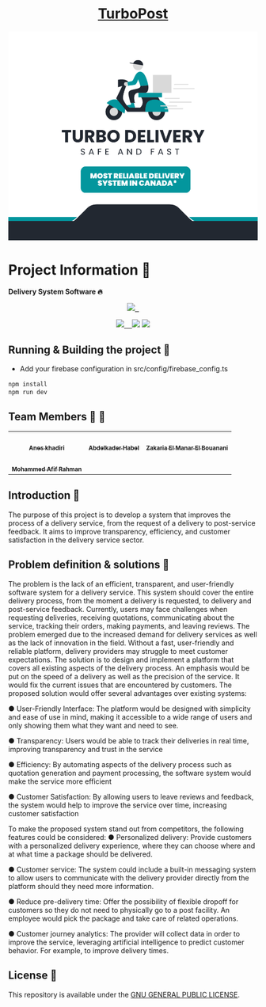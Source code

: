 <p align="center">
  <a href="https://github.com/KA-devl/TurboPost/">
    <h1 align="center">TurboPost</h1>
  </a>
</p>
 <img alt="" src="https://github.com/KA-devl/TurboPost/blob/main/TURBO%20DELIVERY.png">


# Project Information 🚀

**Delivery System Software  🔥**
<p align="center">
  <a aria-label="Github Actions" href="">
    <img src="https://img.shields.io/badge/GitHub_Actions-2088FF?style=for-the-badge&logo=github-actions&logoColor=white">
  </a>
  <a aria-label="Typescript" href="https://www.typescriptlang.org/">
    <img alt="" src="https://img.shields.io/badge/TypeScript-007ACC?style=for-the-badge&logo=typescript&logoColor=white">
  </a>
      <a aria-label="eslint" href="https://eslint.org/">
    <img alt="" src="https://img.shields.io/badge/eslint-3A33D1?style=for-the-badge&logo=eslint&logoColor=white">
  </a>
</p>

<p align="center">
  <a aria-label="Vue" href="https://www.npmjs.com/">
    <img src="https://img.shields.io/badge/Vue.js-4FC08D?style=for-the-badge&logo=vue.js&logoColor=white">

  </a>
  <a aria-label="GitKraken" href="https://www.gitkraken.com/">
    <img alt="" src="https://img.shields.io/badge/GitKraken-179287?style=for-the-badge&logo=GitKraken&logoColor=white">
  </a>
  <a aria-label="Cypress" href="https://www.cypress.io/">
    <img alt="" src="https://img.shields.io/badge/Cypress-17202C?style=for-the-badge&logo=cypress&logoColor=white">
  </a>
    <a aria-label="VSCode" href="https://code.visualstudio.com/">
    <img alt="" src="https://img.shields.io/badge/Visual_Studio_Code-0078D4?style=for-the-badge&logo=visual%20studio%20code&logoColor=white">
  </a>
    </a>
   <img src="https://img.shields.io/badge/Django-092E20?style=for-the-badge&logo=django&logoColor=white">
   <img src="https://img.shields.io/badge/Vite-646CFF?style=for-the-badge&logo=vite&logoColor=white">


</p>

## Running & Building the project 🔨
- Add your firebase configuration in src/config/firebase_config.ts

```
npm install
npm run dev
```



## Team Members 💪 🎉

<table>
  <tr>
    <td align="center"><a href="https://www.linkedin.com/in/anes-khadiri/"><img src="https://media.licdn.com/dms/image/C5603AQFC2HX9Ts-6DA/profile-displayphoto-shrink_200_200/0/1659009110166?e=1701907200&v=beta&t=kXyu-6yNqJMaGlJJvicOm74bkGZd8SnvCPdo58DlHJA" width="100px;" alt=""/><br /><sub><b>Anes khadiri</b></sub></a></td>
    <td align="center"><a href="https://www.linkedin.com/in/abdelhabel/"><img src="https://media.licdn.com/dms/image/D5603AQECzfpFLSVplA/profile-displayphoto-shrink_200_200/0/1696535448928?e=1701907200&v=beta&t=tevxmJD0kDvN5f3ONIWgbAAGj_OLkCj0vnZWI5sZqsE" width="100px;" alt=""/><br /><sub><b>Abdelkader Habel</b></sub></a></td>
    <td align="center"><a href="https://www.linkedin.com/in/zakaria-el-manar-el-bouanani/"><img src="https://media.licdn.com/dms/image/D4E03AQEgpmxK_ETNwA/profile-displayphoto-shrink_200_200/0/1693871416631?e=1701907200&v=beta&t=LrLf2NfXb97qr43VaPEu6Nq9pBztRB9eQLB8IceD5HQ" width="100px;" alt=""/><br /><sub><b>Zakaria El Manar El
Bouanani
 </b></sub></a></td>
  </tr>
  <tr>
   <td align="center"><a href="https://www.linkedin.com/in/mohammed-rahman-26a926224/"><img src="https://media.licdn.com/dms/image/D4E35AQEiedPzbafkog/profile-framedphoto-shrink_200_200/0/1649184243941?e=1697313600&v=beta&t=VbzCojO5NnJiKeuWD42_3C4gtN_RKIpE10_XY2rOGL4" width="100px;" alt=""/><br /><sub><b>Mohammed Afif Rahman</b></sub></a></td>
  </tr>
</table>



## Introduction 📖

The purpose of this project is to develop a system that improves the process of a delivery service, from
the request of a delivery to post-service feedback. It aims to improve transparency, efficiency, and
customer satisfaction in the delivery service sector.

## Problem definition & solutions 📝

The problem is the lack of an efficient, transparent, and user-friendly software system for a
delivery service. This system should cover the entire delivery process, from the moment a
delivery is requested, to delivery and post-service feedback. Currently, users may face challenges
when requesting deliveries, receiving quotations, communicating about the service, tracking their
orders, making payments, and leaving reviews.
The problem emerged due to the increased demand for delivery services as well as the lack of
innovation in the field. Without a fast, user-friendly and reliable platform, delivery providers
may struggle to meet customer expectations.
The solution is to design and implement a platform that covers all existing aspects of the delivery
process. An emphasis would be put on the speed of a delivery as well as the precision of the
service. It would fix the current issues that are encountered by customers.
The proposed solution would offer several advantages over existing systems:

● User-Friendly Interface: The platform would be designed with simplicity and ease of use
in mind, making it accessible to a wide range of users and only showing them what they
want and need to see.

● Transparency: Users would be able to track their deliveries in real time, improving
transparency and trust in the service

● Efficiency: By automating aspects of the delivery process such as quotation generation
and payment processing, the software system would make the service more efficient

● Customer Satisfaction: By allowing users to leave reviews and feedback, the system
would help to improve the service over time, increasing customer satisfaction

To make the proposed system stand out from competitors, the following features could be
considered:
● Personalized delivery: Provide customers with a personalized delivery experience, where
they can choose where and at what time a package should be delivered.

● Customer service: The system could include a built-in messaging system to allow users to
communicate with the delivery provider directly from the platform should they need
more information.

● Reduce pre-delivery time: Offer the possibility of flexible dropoff for customers so they
do not need to physically go to a post facility. An employee would pick the package and
take care of related operations.

● Customer journey analytics: The provider will collect data in order to improve the
service, leveraging artificial intelligence to predict customer behavior. For example, to
improve delivery times.



## License 📝

This repository is available under the [GNU GENERAL PUBLIC LICENSE](./LICENSE).
